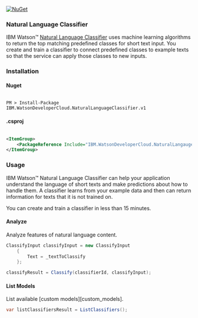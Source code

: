 [![NuGet](https://img.shields.io/badge/nuget-v2.16.0-green.svg?style=flat)](https://www.nuget.org/packages/IBM.WatsonDeveloperCloud.NaturalLanguageClassifier.v1/)

### Natural Language Classifier
IBM Watson™ [Natural Language Classifier][natural_language_classifier] uses machine learning algorithms to return the top matching predefined classes for short text input. You create and train a classifier to connect predefined classes to example texts so that the service can apply those classes to new inputs.

### Installation
#### Nuget
```

PM > Install-Package IBM.WatsonDeveloperCloud.NaturalLanguageClassifier.v1

```
#### .csproj
```xml

<ItemGroup>
    <PackageReference Include="IBM.WatsonDeveloperCloud.NaturalLangaugeClassifier.v1" Version="2.16.0" />
</ItemGroup>

```
### Usage
IBM Watson™ Natural Language Classifier can help your application understand the language of short texts and make predictions about how to handle them. A classifier learns from your example data and then can return information for texts that it is not trained on.

You can create and train a classifier in less than 15 minutes.

#### Analyze
Analyze features of natural language content.
```cs
ClassifyInput classifyInput = new ClassifyInput
    {
        Text = _textToClassify
    };

classifyResult = Classify(classifierId, classifyInput);
```

#### List Models
List available [custom models][custom_models].
```cs
var listClassifiersResult = ListClassifiers();
```

[natural_language_classifier]: https://console.bluemix.net/docs/services/natural-language-classifier/getting-started.html
